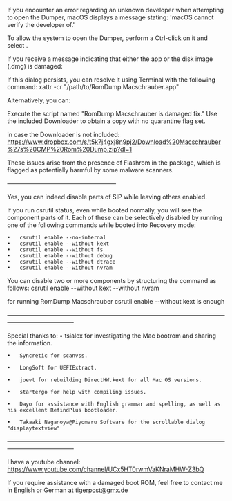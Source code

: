 If you encounter an error regarding an unknown developer when attempting to open the Dumper, macOS displays a message stating: 'macOS cannot verify the developer of.'

To allow the system to open the Dumper, perform a Ctrl-click on it and select <open>.


If you receive a message indicating that either the app or the disk image (.dmg) is damaged:

If this dialog persists, you can resolve it using Terminal with the following command:
xattr -cr "/path/to/RomDump Macschrauber.app"



Alternatively, you can:

Execute the script named "RomDump Macschrauber is damaged fix."
Use the included Downloader to obtain a copy with no quarantine flag set.

in case the Downloader is not included:
https://www.dropbox.com/s/t5k7j4gxj8n9pj2/Download%20Macschrauber%27s%20CMP%20Rom%20Dump.zip?dl=1 


These issues arise from the presence of Flashrom in the package, which is flagged as potentially harmful by some malware scanners.

——————————————————



Yes, you can indeed disable parts of SIP while leaving others enabled.

If you run csrutil status, even while booted normally, you will see the component parts of it. Each of these can be selectively disabled by running one of the following commands while booted into Recovery mode:

	•	csrutil enable --no-internal
	•	csrutil enable --without kext
	•	csrutil enable --without fs
	•	csrutil enable --without debug
	•	csrutil enable --without dtrace
	•	csrutil enable --without nvram

You can disable two or more components by structuring the command as follows:
csrutil enable --without kext  --without nvram


for running RomDump Macschrauber csrutil enable --without kext is enough



———————————————————————————————————————————————

Special thanks to:
	•	tsialex for investigating the Mac bootrom and sharing the information.
 
	•	Syncretic for scanvss.
 
	•	LongSoft for UEFIExtract.
 
	•	joevt for rebuilding DirectHW.kext for all Mac OS versions.
 
	•	startergo for help with compiling issues.
	
 	•	Dayo for assistance with English grammar and spelling, as well as his excellent RefindPlus bootloader.
	
 	•	Takaaki Naganoya@Piyomaru Software for the scrollable dialog "displaytextview"


———————————————————————————————————————————————


I have a youtube channel: https://www.youtube.com/channel/UCx5HT0rwmVaKNraMHW-Z3bQ


If you require assistance with a damaged boot ROM, feel free to contact me in English or German at tigerpost@gmx.de
